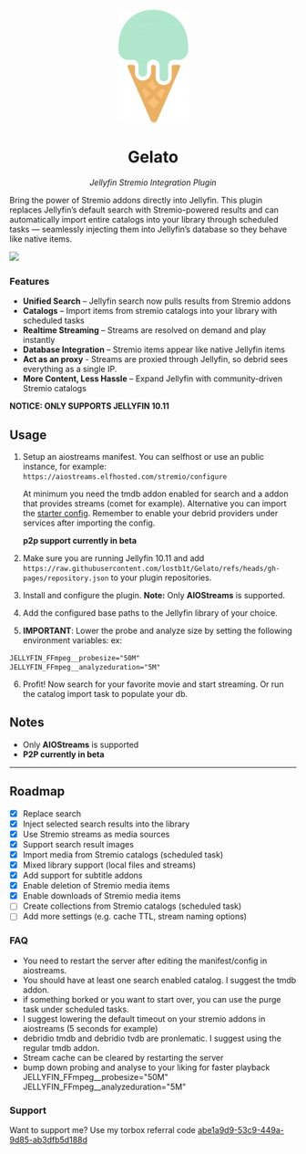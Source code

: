 <div align="center">
   <img width="125" src="logo.png" alt="Logo">
</div>

<div align="center">
  <h1><b>Gelato</b></h1>
  <p><i>Jellyfin Stremio Integration Plugin</i></p>
</div>

Bring the power of Stremio addons directly into Jellyfin. This plugin replaces Jellyfin’s default search with Stremio-powered results and can automatically import entire catalogs into your library through scheduled tasks — seamlessly injecting them into Jellyfin’s database so they behave like native items.

  <a href="https://discord.gg/t8mt5xbUk">
    <img src="https://img.shields.io/badge/Talk%20on-Discord-brightgreen">
  </a>

### Features
- **Unified Search** – Jellyfin search now pulls results from Stremio addons
- **Catalogs** – Import items from stremio catalogs into your library with scheduled tasks
- **Realtime Streaming** – Streams are resolved on demand and play instantly
- **Database Integration** – Stremio items appear like native Jellyfin items
- **Act as an proxy** - Streams are proxied through Jellyfin, so debrid sees everything as a single IP.
- **More Content, Less Hassle** – Expand Jellyfin with community-driven Stremio catalogs

**NOTICE: ONLY SUPPORTS JELLYFIN 10.11**

## Usage

1. Setup an aiostreams manifest. You can selfhost or use an public instance, for example: `https://aiostreams.elfhosted.com/stremio/configure`
    
   At minimum you need the tmdb addon enabled for search and a addon that provides streams (comet for example).
   Alternative you can import the [starter config](aiostreams-config.json). Remember to enable your debrid providers under services after importing the config.
   
   **p2p support currently in beta**

2. Make sure you are running Jellyfin 10.11 and add `https://raw.githubusercontent.com/lostb1t/Gelato/refs/heads/gh-pages/repository.json` to your plugin repositories.

3. Install and configure the plugin.
   **Note:** Only **AIOStreams** is supported.

4. Add the configured base paths to the Jellyfin library of your choice.

5. **IMPORTANT**: Lower the probe and analyze size by setting the following environment variables: ex:
```
JELLYFIN_FFmpeg__probesize="50M"
JELLYFIN_FFmpeg__analyzeduration="5M"
```

6. Profit! Now search for your favorite movie and start streaming. Or run the catalog import task to populate your db.

## Notes

- Only **AIOStreams** is supported
- **P2P currently in beta**

---

## Roadmap

- [x] Replace search
- [x] Inject selected search results into the library
- [x] Use Stremio streams as media sources
- [x] Support search result images
- [x] Import media from Stremio catalogs (scheduled task)
- [x] Mixed library support (local files and streams)
- [x] Add support for subtitle addons
- [x] Enable deletion of Stremio media items
- [x] Enable downloads of Stremio media items
- [ ] Create collections from Stremio catalogs (scheduled task)
- [ ] Add more settings (e.g. cache TTL, stream naming options)

### FAQ

- You need to restart the server after editing the manifest/config in aiostreams.
- You should have at least one search enabled catalog. I suggest the tmdb addon.
- if something borked or you want to start over, you can use the purge task under scheduled tasks.
- I suggest lowering the default timeout on your stremio addons in aiostreams (5 seconds for example)
- debridio tmdb and debridio tvdb are pronlematic. I suggest using the regular tmdb addon.
- Stream cache can be cleared by restarting the server
- bump down probing and analyse to your liking for faster playback
  JELLYFIN_FFmpeg__probesize="50M" JELLYFIN_FFmpeg__analyzeduration="5M"

### Support

Want to support me? Use my torbox referral code <a target="_blank"
          href="https://www.torbox.app/subscription?referral=abe1a9d9-53c9-449a-9d85-ab3dfb5d188d">abe1a9d9-53c9-449a-9d85-ab3dfb5d188d</a>